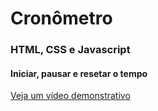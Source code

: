 # Cronômetro
### HTML, CSS e Javascript
#### Iniciar, pausar e resetar o tempo

<a href="https://www.youtube.com/watch?v=pZymN1lNmrc" target="_blank" rel="noopener noreferrer">Veja um vídeo demonstrativo</a>


